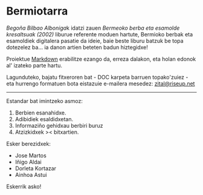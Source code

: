 # Bermiotarra #

*Begoña Bilbao Alboniga*k idatzi zauen *Bermeoko berba eta esamolde kresaltsuak (2002)* liburue referente moduen hartute, Bermioko berbak eta esamoldiek digitalera pasatie da ideie, baie beste liburu batzuk be topa dotezelez ba... ia danon artien beteten badun hiztegidxe!

Proiektue [Markdown](https://en.wikipedia.org/wiki/Markdown) erabilitze ezango da, erreza dalakon, eta holan edonok al' izateko parte hartu.

Lagunduteko, bajatu fitxeroren bat - DOC karpeta barruen topako'zuiez - eta hurrengo formatuen bota eistazuie e-mailera mesedez: zital@riseup.net

---

Estandar bat imintzeko asmoz:

1. Berbien esanahidxe.
2. Adibidiek esaldidxetan.
3. Informaziño gehidxau berbiri buruz
4. Atzizkidxek >< bitxartien.

Esker berezidxek:

- Jose Martos
- Iñigo Aldai
- Dorleta Kortazar
- Ainhoa Astui

Eskerrik asko!
